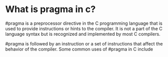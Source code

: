 # What is pragma in c?


 #pragma is a preprocessor directive in the C programming language that is used to provide instructions or hints to the compiler. It is not a part of the C language syntax but is recognized and implemented by most C compilers.

#pragma is followed by an instruction or a set of instructions that affect the behavior of the compiler. Some common uses of #pragma in C include
